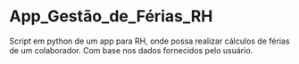 # App_Gestão_de_Férias_RH

Script em python de um app para RH, onde possa realizar cálculos de férias de um colaborador. Com base nos dados fornecidos pelo usuário.